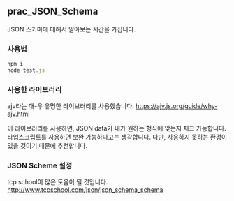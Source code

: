## prac_JSON_Schema
JSON 스키마에 대해서 알아보는 시간을 가집니다.

### 사용법

```js
npm i
node test.js
```

### 사용한 라이브러리

ajv라는 매-우 유명한 라이브러리를 사용했습니다.
https://ajv.js.org/guide/why-ajv.html

이 라이브러리를 사용하면, JSON data가 내가 원하는 형식에 맞는지 체크 가능합니다. 타입스크립트를 사용하면 보완 가능하다고는 생각합니다. 다만, 사용하지 못하는 환경이 있을 것이기 때문에 추천합니다.

### JSON Scheme 설정
tcp school이 많은 도움이 될 것입니다.
http://www.tcpschool.com/json/json_schema_schema